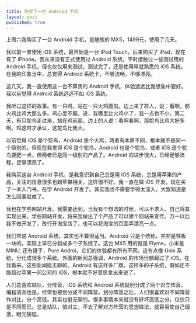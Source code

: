 ```yaml
---
title: 购买了一台 Android 手机
layout: post
published: true
---
```


上周六我购买了一台 Android 手机，是魅族的 MX5，1499元，使用了几天。

我以前一直使用 iOS 系统，最开始是一台 iPod Touch，后来购买了 iPad，现在有了 iPhone。我从来没有正式使用过 Android 系统，平时接触过一些测试用的 Android 手机，但也仅仅用来测试，测试完了，还是使用早就熟悉的 iOS 系统。在我的印象当中，总觉得 Android 系统卡，不够流畅，不够漂亮。

这几天，我一直使用这一台不算贵的 Android 手机，体验远远比我想象中要好。我以前觉得 Android 系统远远不如 iOS 系统。

我听过这样的故事。有一只鸡，站在一只火鸡面前。边上来了群人，说：看啊，那火鸡比鸡大那么多。鸡心里不服，说，我哪里比火鸡小了，我一点也不小。第二天，有只鸵鸟走过来，站在鸡前面。边上的人说：看啊看啊，那鸵鸟比鸡大好多啊。鸡这时才承认，这鸵鸟比我大。

以前觉得 iOS 是个鸵鸟，Android 是个火鸡，两者有本质不同，根本就不是同一个级别的。但现在我觉得 iOS 是个鸵鸟，Android 也是个鸵鸟，或者 iOS 这个鸵鸟要肥一点，但两者已是同一级别的产品了。Android 的进步很大，已经足够流程，足够漂亮了。

我购买这台 Android 手机，是我意识到自己总是用 iOS 系统，总是用苹果的产品，关注的信息很多也跟苹果相关，这样很不好。我一直在做 iOS 开发，现在买了一本入门书，在学 Android 开发了。其实我也不需要学得太深入，大致知道是怎么回事就成了。

我也在学些网站开发。我需要达到，当我有个想法的时候，可以不求人，自己将其实现出来。学些网站开发，将来我做出了个产品了可以建个网站来宣传。万一以后我不做开发了，改行开淘宝店了，也可以将淘宝的页面弄漂亮一点。

我们常说 Android 系统，其实也不算很适当。Android 只是个统称，并非是铁板一块的，实际上早已分裂成多个子系统了。这台 MX5 用的就是 Flyme，小米是 MINU, 还有锤子，Pure Androi，它们的体验都有所有不同。这有点像 Unix 系统，分化成很多个系统。外面的新闻总强调，Android 的市场份额超过了 iOS。在我看来，这些新闻挺无聊的。Android 有这样多厂商，这样多的子系统，假如还不能超过苹果一间公司的 iOS，根本就不好意思拿出来说了。

人们总喜欢站队，分阵营，iOS 系统和 Android 系统就别分成了两个对立阵营。编程语言也是，经常也被划分成不同阵营。划分阵营之后，人们很喜欢对不同阵营作对比，分个高低。其实也挺无聊的。很多事情本来就没有好坏高低之分，仅仅只是不同而已。总是站队，搞对立，不去了解对方阵营的思想做法，就容易使自己偏激，眼光狭隘。


